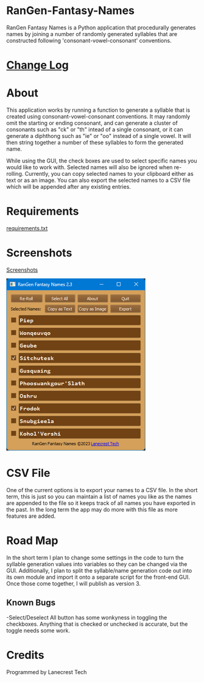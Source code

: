 # RanGen-Fantasy-Names

RanGen Fantasy Names is a Python application that procedurally generates names by joining a number of randomly generated syllables that are constructed following 'consonant-vowel-consonant' conventions.

[Change Log](changelog.md)
=

About
=
This application works by running a function to generate a syllable that is created using consonant-vowel-consonant conventions. It may randomly omit the starting or ending consonant, and can generate a cluster of consonants such as "ck" or "th" intead of a single consonant, or it can generate a diphthong such as "ie" or "oo" instead of a single vowel. It will then string together a number of these syllables to form the generated name.

While using the GUI, the check boxes are used to select specific names you would like to work with. Selected names will also be ignored when re-rolling. Currently, you can copy selected names to your clipboard either as text or as an image. You can also export the selected names to a CSV file which will be appended after any existing entries.

Requirements
=
[requirements.txt](requirements.txt)

Screenshots
=
[Screenshots](/screenshots)

![Alt text](/screenshots/v2_3_main.png?raw=true "Main Window")

CSV File
=
One of the current options is to export your names to a CSV file. In the short term, this is just so you can maintain a list of names you like as the names are appended to the file so it keeps track of all names you have exported in the past. In the long term the app may do more with this file as more features are added.

Road Map
=
In the short term I plan to change some settings in the code to turn the syllable generation values into variables so they can be changed via the GUI. Additionally, I plan to split the syllable/name generation code out into its own module and import it onto a separate script for the front-end GUI. Once those come together, I will publish as version 3.

Known Bugs
-
-Select/Deselect All button has some wonkyness in toggling the checkboxes. Anything that is checked or unchecked is accurate, but the toggle needs some work.

Credits
=
Programmed by Lanecrest Tech
